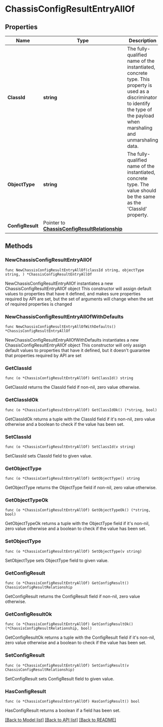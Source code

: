 # ChassisConfigResultEntryAllOf

## Properties

Name | Type | Description | Notes
------------ | ------------- | ------------- | -------------
**ClassId** | **string** | The fully-qualified name of the instantiated, concrete type. This property is used as a discriminator to identify the type of the payload when marshaling and unmarshaling data. | [default to "chassis.ConfigResultEntry"]
**ObjectType** | **string** | The fully-qualified name of the instantiated, concrete type. The value should be the same as the &#39;ClassId&#39; property. | [default to "chassis.ConfigResultEntry"]
**ConfigResult** | Pointer to [**ChassisConfigResultRelationship**](chassis.ConfigResult.Relationship.md) |  | [optional] 

## Methods

### NewChassisConfigResultEntryAllOf

`func NewChassisConfigResultEntryAllOf(classId string, objectType string, ) *ChassisConfigResultEntryAllOf`

NewChassisConfigResultEntryAllOf instantiates a new ChassisConfigResultEntryAllOf object
This constructor will assign default values to properties that have it defined,
and makes sure properties required by API are set, but the set of arguments
will change when the set of required properties is changed

### NewChassisConfigResultEntryAllOfWithDefaults

`func NewChassisConfigResultEntryAllOfWithDefaults() *ChassisConfigResultEntryAllOf`

NewChassisConfigResultEntryAllOfWithDefaults instantiates a new ChassisConfigResultEntryAllOf object
This constructor will only assign default values to properties that have it defined,
but it doesn't guarantee that properties required by API are set

### GetClassId

`func (o *ChassisConfigResultEntryAllOf) GetClassId() string`

GetClassId returns the ClassId field if non-nil, zero value otherwise.

### GetClassIdOk

`func (o *ChassisConfigResultEntryAllOf) GetClassIdOk() (*string, bool)`

GetClassIdOk returns a tuple with the ClassId field if it's non-nil, zero value otherwise
and a boolean to check if the value has been set.

### SetClassId

`func (o *ChassisConfigResultEntryAllOf) SetClassId(v string)`

SetClassId sets ClassId field to given value.


### GetObjectType

`func (o *ChassisConfigResultEntryAllOf) GetObjectType() string`

GetObjectType returns the ObjectType field if non-nil, zero value otherwise.

### GetObjectTypeOk

`func (o *ChassisConfigResultEntryAllOf) GetObjectTypeOk() (*string, bool)`

GetObjectTypeOk returns a tuple with the ObjectType field if it's non-nil, zero value otherwise
and a boolean to check if the value has been set.

### SetObjectType

`func (o *ChassisConfigResultEntryAllOf) SetObjectType(v string)`

SetObjectType sets ObjectType field to given value.


### GetConfigResult

`func (o *ChassisConfigResultEntryAllOf) GetConfigResult() ChassisConfigResultRelationship`

GetConfigResult returns the ConfigResult field if non-nil, zero value otherwise.

### GetConfigResultOk

`func (o *ChassisConfigResultEntryAllOf) GetConfigResultOk() (*ChassisConfigResultRelationship, bool)`

GetConfigResultOk returns a tuple with the ConfigResult field if it's non-nil, zero value otherwise
and a boolean to check if the value has been set.

### SetConfigResult

`func (o *ChassisConfigResultEntryAllOf) SetConfigResult(v ChassisConfigResultRelationship)`

SetConfigResult sets ConfigResult field to given value.

### HasConfigResult

`func (o *ChassisConfigResultEntryAllOf) HasConfigResult() bool`

HasConfigResult returns a boolean if a field has been set.


[[Back to Model list]](../README.md#documentation-for-models) [[Back to API list]](../README.md#documentation-for-api-endpoints) [[Back to README]](../README.md)


